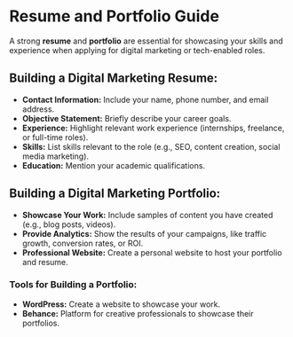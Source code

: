 # Resume and Portfolio Guide

A strong **resume** and **portfolio** are essential for showcasing your skills and experience when applying for digital marketing or tech-enabled roles.

## Building a Digital Marketing Resume:
- **Contact Information:** Include your name, phone number, and email address.
- **Objective Statement:** Briefly describe your career goals.
- **Experience:** Highlight relevant work experience (internships, freelance, or full-time roles).
- **Skills:** List skills relevant to the role (e.g., SEO, content creation, social media marketing).
- **Education:** Mention your academic qualifications.

## Building a Digital Marketing Portfolio:
- **Showcase Your Work:** Include samples of content you have created (e.g., blog posts, videos).
- **Provide Analytics:** Show the results of your campaigns, like traffic growth, conversion rates, or ROI.
- **Professional Website:** Create a personal website to host your portfolio and resume.

### Tools for Building a Portfolio:
- **WordPress:** Create a website to showcase your work.
- **Behance:** Platform for creative professionals to showcase their portfolios.
